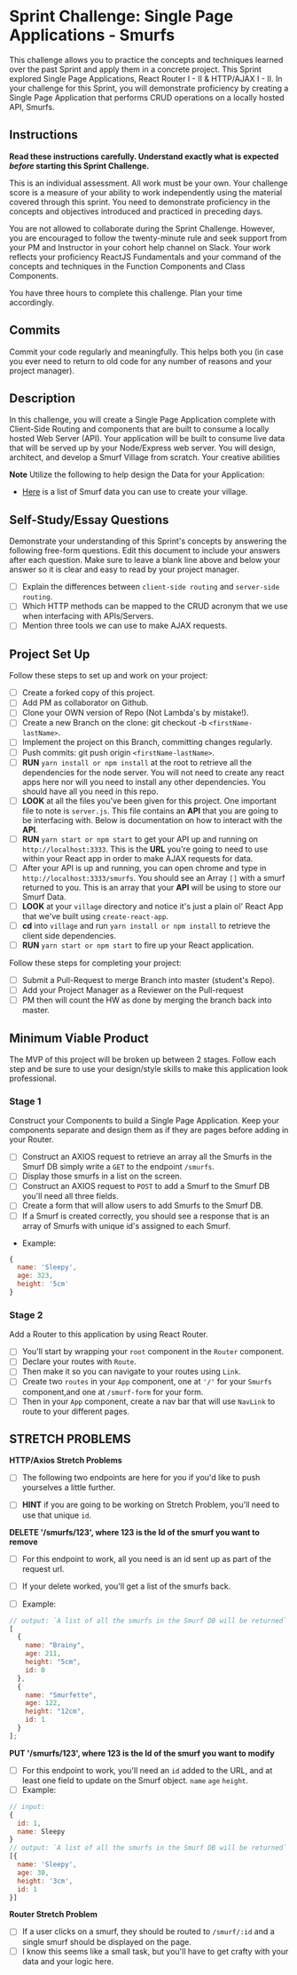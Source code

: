 # Sprint Challenge: Single Page Applications - Smurfs

This challenge allows you to practice the concepts and techniques learned over the past Sprint and apply them in a concrete project. This Sprint explored Single Page Applications, React Router I - II & HTTP/AJAX I - II. In your challenge for this Sprint, you will demonstrate proficiency by creating a Single Page Application that performs CRUD operations on a locally hosted API, Smurfs.

## Instructions

**Read these instructions carefully. Understand exactly what is expected _before_ starting this Sprint Challenge.**

This is an individual assessment. All work must be your own. Your challenge score is a measure of your ability to work independently using the material covered through this sprint. You need to demonstrate proficiency in the concepts and objectives introduced and practiced in preceding days.

You are not allowed to collaborate during the Sprint Challenge. However, you are encouraged to follow the twenty-minute rule and seek support from your PM and Instructor in your cohort help channel on Slack. Your work reflects your proficiency ReactJS Fundamentals and your command of the concepts and techniques in the Function Components and Class Components.

You have three hours to complete this challenge. Plan your time accordingly.

## Commits

Commit your code regularly and meaningfully. This helps both you (in case you ever need to return to old code for any number of reasons and your project manager).

## Description

In this challenge, you will create a Single Page Application complete with Client-Side Routing and components that are built to consume a locally hosted Web Server (API). Your application will be built to consume live data that will be served up by your Node/Express web server. You will design, architect, and develop a Smurf Village from scratch. Your creative abilities

**Note** Utilize the following to help design the Data for your Application:

- [Here](http://smurfs.wikia.com/wiki/Category:Smurfs_Characters) is a list of Smurf data you can use to create your village.

## Self-Study/Essay Questions

Demonstrate your understanding of this Sprint's concepts by answering the following free-form questions. Edit this document to include your answers after each question. Make sure to leave a blank line above and below your answer so it is clear and easy to read by your project manager.

- [ ] Explain the differences between `client-side routing` and `server-side routing`.
- [ ] Which HTTP methods can be mapped to the CRUD acronym that we use when interfacing with APIs/Servers.
- [ ] Mention three tools we can use to make AJAX requests.

## Project Set Up

Follow these steps to set up and work on your project:

- [ ] Create a forked copy of this project.
- [ ] Add PM as collaborator on Github.
- [ ] Clone your OWN version of Repo (Not Lambda's by mistake!).
- [ ] Create a new Branch on the clone: git checkout -b `<firstName-lastName>`.
- [ ] Implement the project on this Branch, committing changes regularly.
- [ ] Push commits: git push origin `<firstName-lastName>`.
- [ ] **RUN** `yarn install or npm install` at the root to retrieve all the dependencies for the node server. You will not need to create any react apps here nor will you need to install any other dependencies. You should have all you need in this repo.
- [ ] **LOOK** at all the files you've been given for this project. One important file to note is `server.js`. This file contains an **API** that you are going to be interfacing with. Below is documentation on how to interact with the **API**.
- [ ] **RUN** `yarn start or npm start` to get your API up and running on `http://localhost:3333`. This is the **URL** you're going to need to use within your React app in order to make AJAX requests for data.
- [ ] After your API is up and running, you can open chrome and type in `http://localhost:3333/smurfs`. You should see an Array `[]` with a smurf returned to you. This is an array that your **API** will be using to store our Smurf Data.
- [ ] **LOOK** at your `village` directory and notice it's just a plain ol' React App that we've built using `create-react-app`.
- [ ] **cd** into `village` and run `yarn install or npm install` to retrieve the client side dependencies.
- [ ] **RUN** `yarn start or npm start` to fire up your React application.

Follow these steps for completing your project:

- [ ] Submit a Pull-Request to merge <firstName-lastName> Branch into master (student's Repo).
- [ ] Add your Project Manager as a Reviewer on the Pull-request
- [ ] PM then will count the HW as done by merging the branch back into master.

## Minimum Viable Product

The MVP of this project will be broken up between 2 stages. Follow each step and be sure to use your design/style skills to make this application look professional.

### Stage 1

Construct your Components to build a Single Page Application. Keep your components separate and design them as if they are pages before adding in your Router.

- [ ] Construct an AXIOS request to retrieve an array all the Smurfs in the Smurf DB simply write a `GET` to the endpoint `/smurfs`.
- [ ] Display those smurfs in a list on the screen.
- [ ] Construct an AXIOS request to `POST` to add a Smurf to the Smurf DB you'll need all three fields.
- [ ] Create a form that will allow users to add Smurfs to the Smurf DB.
- [ ] If a Smurf is created correctly, you should see a response that is an array of Smurfs with unique id's assigned to each Smurf.

- Example:

```js
{
  name: 'Sleepy',
  age: 323,
  height: '5cm'
}
```

### Stage 2

Add a Router to this application by using React Router.

- [ ] You'll start by wrapping your `root` component in the `Router` component.
- [ ] Declare your routes with `Route`.
- [ ] Then make it so you can navigate to your routes using `Link`.
- [ ] Create two `routes` in your `App` component, one at `'/'` for your `Smurfs` component,and one at `/smurf-form` for your form.
- [ ] Then in your `App` component, create a nav bar that will use `NavLink` to route to your different pages.

## STRETCH PROBLEMS

**HTTP/Axios Stretch Problems**

- [ ] The following two endpoints are here for you if you'd like to push yourselves a little further.

- [ ] **HINT** if you are going to be working on Stretch Problem, you'll need to use that unique `id`.

**DELETE '/smurfs/123', where 123 is the Id of the smurf you want to remove**

- [ ] For this endpoint to work, all you need is an id sent up as part of the request url.

- [ ] If your delete worked, you'll get a list of the smurfs back.
- [ ] Example:

```js
// output: `A list of all the smurfs in the Smurf DB will be returned`
[
  {
    name: "Brainy",
    age: 211,
    height: "5cm",
    id: 0
  },
  {
    name: "Smurfette",
    age: 122,
    height: "12cm",
    id: 1
  }
];
```

**PUT '/smurfs/123', where 123 is the Id of the smurf you want to modify**

- [ ] For this endpoint to work, you'll need an `id` added to the URL, and at least one field to update on the Smurf object. `name` `age` `height`.
- [ ] Example:

```js
// input:
{
  id: 1,
  name: Sleepy
}
// output: `A list of all the smurfs in the Smurf DB will be returned`
[{
  name: 'Sleepy',
  age: 30,
  height: '3cm',
  id: 1
}]
```

**Router Stretch Problem**

- [ ] If a user clicks on a smurf, they should be routed to `/smurf/:id` and a single smurf should be displayed on the page.
- [ ] I know this seems like a small task, but you'll have to get crafty with your data and your logic here.
